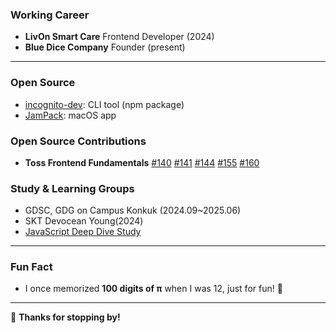 <!-- <div align="center">
  
![new header](https://github.com/clicelee/clicelee/assets/131771046/17832af3-8d5a-4542-89c6-7861ff71fddb)
  



# 🎙️ Presentation

<!-- # 🏃🏻‍♀️‍➡️ Project-->


<!--

# 💻 Languages & Tools
[![My Skills](https://skillicons.dev/icons?i=js,vue,react,tailwind)](https://skillicons.dev)
[![My Skills](https://skillicons.dev/icons?i=next,vite,git,emotion,figma)](https://skillicons.dev)


![footer](https://github.com/clicelee/clicelee/assets/131771046/3097bc35-5f4a-4cf5-a4e0-3540b9cc4340)
</div> 


-->
<!-- <img width="100%" alt="19" src="https://github.com/user-attachments/assets/d6a9e020-949f-454b-a2fb-886bd3e88829"> -->




<!--## 🎲 Rolling the Dice of Code & Creativity! 🎲  


 <img width="1000px" alt="banner" src="https://media4.giphy.com/media/v1.Y2lkPTc5MGI3NjExbmJ6dWtza3IzY2syb3g4b2N3ZmQwbm5veDRpMnh6dHM2b2lpZHhoZyZlcD12MV9pbnRlcm5hbF9naWZfYnlfaWQmY3Q9Zw/ckHAdLU2OmY7knUClD/giphy.gif">
 ---
 ## 👋 Hey there! I'm **clice**  **Frontend Developer**
-->
<!--
<div style="display: flex; justify-content: space-between; align-items: stretch; gap: 10px; width: 100%;">
  <img src="https://criminal-vivyanne-lucidus-346ca075.koyeb.app/lucidus/card_v1?theme=dark&name=Clice%20Lee&job=Frontend%20Develoepr&company=&address=Seoul%2C%20Korea&about=Roll%20the%20dice&email=cliceleee%40gmail.com&linkedin=https%3A%2F%2Flinkedin.com%2Fin%2Fjiminclicelee" 
    style="flex: 1; height: 200px; object-fit: cover;">
  <img src="https://github-readme-stats.vercel.app/api?username=clicelee&show_icons=true&theme=vision-friendly-dark" 
    style="flex: 1; height: 200px; object-fit: cover;">
</div>

---
-->

### Working Career
- **LivOn Smart Care** Frontend Developer (2024)
- **Blue Dice Company** Founder (present)

---
<!--
### Tech Stack

![JavaScript](https://img.shields.io/badge/-JavaScript-F7DF1E?style=for-the-badge&logo=javascript&logoColor=black)
![Python](https://img.shields.io/badge/-Python-3776AB?style=for-the-badge&logo=python&logoColor=white)

![React](https://img.shields.io/badge/-React-61DAFB?style=for-the-badge&logo=react&logoColor=white)
![Vue.js](https://img.shields.io/badge/-Vue.js-4FC08D?style=for-the-badge&logo=vue.js&logoColor=white)
![Next.js](https://img.shields.io/badge/-Next.js-000000?style=for-the-badge&logo=next.js&logoColor=white)

![Flutter](https://img.shields.io/badge/-Flutter-02569B?style=for-the-badge&logo=flutter&logoColor=white)
![Swift](https://img.shields.io/badge/-Swift-FA7343?style=for-the-badge&logo=swift&logoColor=white)



--- -->
### Open Source 
- [incognito-dev](https://github.com/clicelee/incognito-dev): CLI tool (npm package)
- [JamPack](https://github.com/clicelee/JamPack): macOS app


### Open Source Contributions

- **Toss Frontend Fundamentals** [#140](https://github.com/toss/frontend-fundamentals/pull/140) [#141](https://github.com/toss/frontend-fundamentals/pull/141) [#144](https://github.com/toss/frontend-fundamentals/pull/144) [#155](https://github.com/toss/frontend-fundamentals/pull/155) [#160](https://github.com/toss/frontend-fundamentals/pull/160)

### Study & Learning Groups
- GDSC, GDG on Campus Konkuk (2024.09~2025.06)
- SKT Devocean Young(2024)
- [JavaScript Deep Dive Study](https://github.com/gdsc-konkuk/24-25-study-js-deep-dive)
---

### Fun Fact
- I once memorized **100 digits of π** when I was 12, just for fun! 🔢  
<!--
---

### 🌍 Where to Find Me More

- **Linkedin:** [click here!](https://www.linkedin.com/in/jiminclicelee/) -->
---
💙 **Thanks for stopping by!**
<!--
<a href="https://github.com/anuraghazra/github-readme-stats">
  <p align="center"><img src="https://github-readme-stats.vercel.app/api/?username=clicelee&count_private=true&show_icons=true&theme=dark" /></p>
</a>

[![Top Langs](https://github-readme-stats.vercel.app/api/top-langs/?username=clicelee)](https://github.com/clicelee/github-readme-stats)

-->
